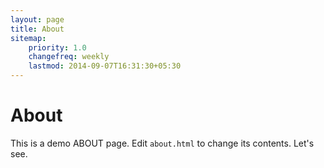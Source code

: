 ```yaml
---
layout: page
title: About
sitemap:
    priority: 1.0
    changefreq: weekly
    lastmod: 2014-09-07T16:31:30+05:30
---
```

# About
This is a demo ABOUT page. Edit ```about.html``` to change its contents. Let's see.
